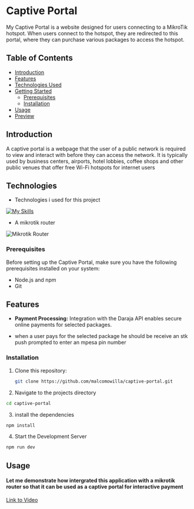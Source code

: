 # Captive Portal
My Captive Portal is a website designed for users connecting to a MikroTik hotspot. When users connect to the hotspot, they are redirected to this portal, where they can purchase various packages to access the hotspot.


## Table of Contents

- [Introduction](#introduction)
- [Features](#features)
- [Technologies Used](#Technologies)
- [Getting Started](#getting-started)
  - [Prerequisites](#prerequisites)
  - [Installation](#installation)
- [Usage](#usage)
- [Preview](#preview)



## Introduction



A captive portal is a webpage that the user of a public network is required to view and interact with before they can access the network. It is typically used by business centers, airports, hotel lobbies, coffee shops and other public venues that offer free Wi-Fi hotspots for internet users



## Technologies

- Technologies i used for this project

[![My Skills](https://skillicons.dev/icons?i=js,react,html,css,rails,tailwind,vite)](https://skillicons.dev)

* A mikrotik router

![Mikrotik Router](https://encrypted-tbn0.gstatic.com/images?q=tbn:ANd9GcSFWapJMHCaGudaA4yq8eVjtxAJH4gEBj_clA&usqp=CAU)



### Prerequisites

Before setting up the Captive Portal, make sure you have the following prerequisites installed on your system:

- Node.js and npm
- Git


## Features

- **Payment Processing:** Integration with the Daraja API enables secure online payments for selected packages.

* when a user pays for the selected package he should be receive an stk push prompted to enter an mpesa pin number


### Installation

1. Clone this repository:




   ```bash
   git clone https://github.com/malcomowilla/captive-portal.git

2.  Navigate to the projects directory


```bash
cd captive-portal
```



3. install the dependencies

```bash
npm install
```

4. Start the Development Server


```bash
npm run dev
```

## Usage

#### Let me demonstrate how intergrated this application with a mikrotik router so that it can be used as a captive portal for interactive payment



[Link to Video](/public/screen-20240313-105840.mp4)
<!-- 
<figure class="video_container">
 <video controls="true" allowfullscreen="true">
 <source src="/public/screen-20240313-105840.mp4" type="video/mp4">
 </video>
</figure> -->
